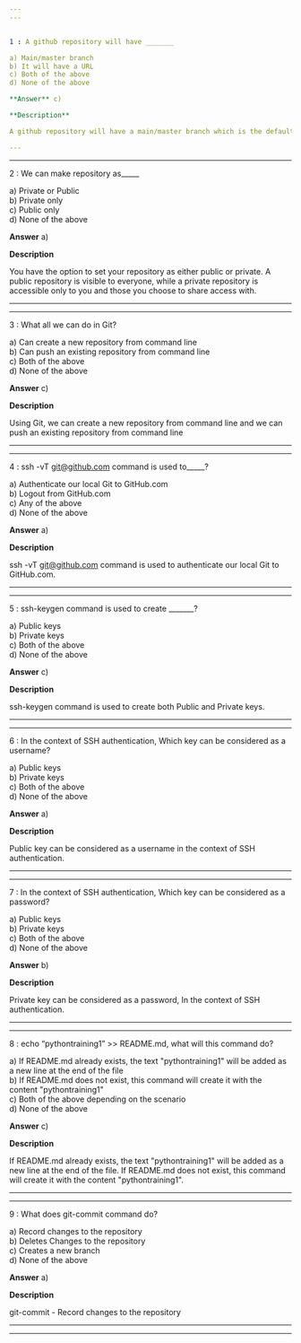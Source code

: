 ```yaml
---
---


1 : A github repository will have _______  

a) Main/master branch  
b) It will have a URL   
c) Both of the above   
d) None of the above  

**Answer** c) 

**Description**

A github repository will have a main/master branch which is the default branch. New Branches can be created which allow developers to work on different versions of the project simultaneously without affecting the main or master branch. The URL is used for  cloning, fetching, and pushing changes to and from the repository.   

---
```

---


2 : We can make repository as_____  

a) Private or Public   
b) Private only  
c) Public only  
d) None of the above  

**Answer** a) 

**Description**

You have the option to set your repository as either public or private. A public repository is visible to everyone, while a private repository is accessible only to you and those you choose to share access with.   

---
---


3 : What all we can do in Git?  

a) Can create a new repository from command line  
b) Can push an existing repository from command line   
c) Both of the above   
d) None of the above  

**Answer** c) 

**Description**

Using Git, we can create a new repository from command line and we can push an existing repository from command line  

---
---


4 : ssh -vT git@github.com command is used to_____?  

a) Authenticate our local Git to GitHub.com   
b) Logout from GitHub.com   
c) Any of the above  
d) None of the above  

**Answer** a) 

**Description**

ssh -vT git@github.com command is used to authenticate our local Git to GitHub.com.  

---
---


5 : ssh-keygen command is used to create _______?  

a) Public keys   
b) Private keys  
c) Both of the above   
d) None of the above  

**Answer** c) 

**Description**

ssh-keygen command is used to create both Public and Private keys.  

---
---


6 : In the context of SSH authentication, Which key can be considered as a username?  

a) Public keys   
b) Private keys  
c) Both of the above   
d) None of the above    

**Answer** a) 

**Description**

Public key can be considered as a username in the context of SSH authentication.  

---
---


7 : In the context of SSH authentication, Which key can be considered as a password?  

a) Public keys   
b) Private keys   
c) Both of the above  
d) None of the above  

**Answer** b) 

**Description**

Private key can be considered as a password, In the context of SSH authentication.  

---
---


8 : echo “pythontraining1” >> README.md, what will this command do?  

a) If README.md already exists, the text "pythontraining1" will be added as a new line at the end of the file  
b) If README.md does not exist, this command will create it with the content "pythontraining1"  
c) Both of the above depending on the scenario  
d) None of the above  

**Answer** c) 

**Description**

If README.md already exists, the text "pythontraining1" will be added as a new line at the end of the file.  If README.md does not exist, this command will create it with the content "pythontraining1".

---
---


9 : What does git-commit command do?  

a) Record changes to the repository  
b) Deletes Changes to the repository  
c) Creates a new branch  
d) None of the above  

**Answer** a) 

**Description**  

git-commit - Record changes to the repository

---
---












